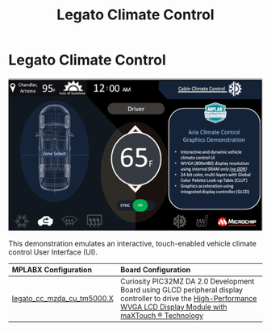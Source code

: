 ﻿---
parent: Example Applications
title: Legato Climate Control
nav_order: 1
---

# Legato Climate Control

![](./../../docs/html/legato_climate_control.png)

This demonstration emulates an interactive, touch-enabled vehicle climate control User Interface (UI).

|MPLABX Configuration|Board Configuration|
|:-------------------|:------------------|
| [legato_cc_mzda_cu_tm5000.X](legato_cc_mzda_cu_tm5000_X.html)| Curiosity PIC32MZ DA 2.0 Development Board using GLCD peripheral display controller to drive the [High-Performance WVGA LCD Display Module with maXTouch ® Technology](https://www.microchip.com/DevelopmentTools/ProductDetails/PartNO/AC320005-4)|
